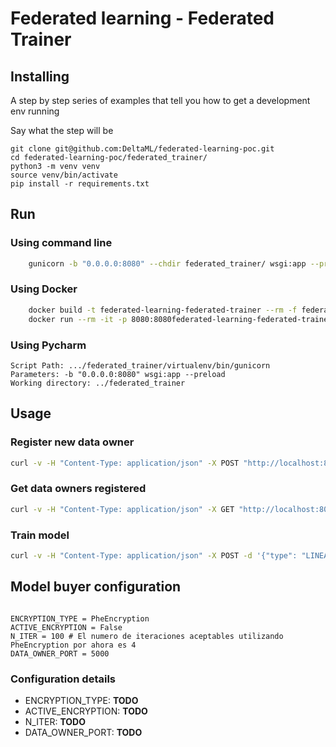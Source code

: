 # Federated learning - Federated Trainer


## Installing

A step by step series of examples that tell you how to get a development env running

Say what the step will be

```
git clone git@github.com:DeltaML/federated-learning-poc.git
cd federated-learning-poc/federated_trainer/
python3 -m venv venv
source venv/bin/activate
pip install -r requirements.txt
```

## Run

### Using command line
``` bash
    gunicorn -b "0.0.0.0:8080" --chdir federated_trainer/ wsgi:app --preload
``` 


### Using Docker
``` bash
    docker build -t federated-learning-federated-trainer --rm -f federated-trainer/Dockerfile
    docker run --rm -it -p 8080:8080federated-learning-federated-trainer
``` 


### Using Pycharm

	Script Path: .../federated_trainer/virtualenv/bin/gunicorn
	Parameters: -b "0.0.0.0:8080" wsgi:app --preload
	Working directory: ../federated_trainer


## Usage 
 
### Register new data owner

``` bash
curl -v -H "Content-Type: application/json" -X POST "http://localhost:8080/dataowner"
```

### Get data owners registered

``` bash
curl -v -H "Content-Type: application/json" -X GET "http://localhost:8080/dataowner"
```

### Train model

``` bash
curl -v -H "Content-Type: application/json" -X POST -d '{"type": "LINEAR_REGRESSION", "call_back_endpoint": "URL_MODEL_BUYER", "call_back_port": 9090,"public_key": "XXXXXXXXXXXXXXXX"}' "http://localhost:8080/model"
```



## Model buyer configuration

``` python3

ENCRYPTION_TYPE = PheEncryption
ACTIVE_ENCRYPTION = False
N_ITER = 100 # El numero de iteraciones aceptables utilizando PheEncryption por ahora es 4
DATA_OWNER_PORT = 5000

```

### Configuration details

- ENCRYPTION_TYPE: __TODO__
- ACTIVE_ENCRYPTION: __TODO__
- N_ITER: __TODO__
- DATA_OWNER_PORT: __TODO__
